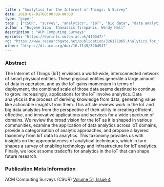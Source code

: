 ```yaml
---
title : "Analytics for the Internet of Things: A Survey"
date: 2018-07-01T00:00:00-00:00
type: "paper"
tags : ["CSUR", "survey", "analytics", "IoT", "big data", "data analytics"]
author : "Eugene Siow, Thanassis Tiropanis, Wendy Hall"
description : "ACM Computing Surveys"
eprints: "https://eprints.soton.ac.uk/419347/"
rg: "https://www.researchgate.net/publication/326171965_Analytics_for_the_Internet_of_Things_A_Survey"
other: "https://dl.acm.org/doi/10.1145/3204947"
---
```


### Abstract

The Internet of Things (IoT) envisions a world-wide, interconnected network of smart physical entities. These physical entities generate a large amount of data in operation, and as the IoT gains momentum in terms of deployment, the combined scale of those data seems destined to continue to grow. Increasingly, applications for the IoT involve analytics. Data analytics is the process of deriving knowledge from data, generating value like actionable insights from them. This article reviews work in the IoT and big data analytics from the perspective of their utility in creating efficient, effective, and innovative applications and services for a wide spectrum of domains. We review the broad vision for the IoT as it is shaped in various communities, examine the application of data analytics across IoT domains, provide a categorisation of analytic approaches, and propose a layered taxonomy from IoT data to analytics. This taxonomy provides us with insights on the appropriateness of analytical techniques, which in turn shapes a survey of enabling technology and infrastructure for IoT analytics. Finally, we look at some tradeoffs for analytics in the IoT that can shape future research.

### Publication Meta Information

ACM Computing Surveys (CSUR) [Volume 51, Issue 4](https://dl.acm.org/doi/10.1145/3204947)
